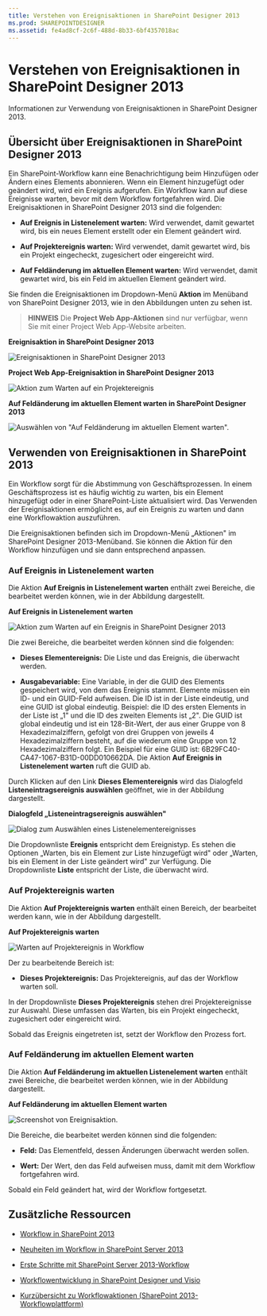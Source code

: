 ```yaml
---
title: Verstehen von Ereignisaktionen in SharePoint Designer 2013
ms.prod: SHAREPOINTDESIGNER
ms.assetid: fe4ad8cf-2c6f-488d-8b33-6bf4357018ac
---
```



# Verstehen von Ereignisaktionen in SharePoint Designer 2013
Informationen zur Verwendung von Ereignisaktionen in SharePoint Designer 2013.
## Übersicht über Ereignisaktionen in SharePoint Designer 2013
<a name="section1"> </a>

Ein SharePoint-Workflow kann eine Benachrichtigung beim Hinzufügen oder Ändern eines Elements abonnieren. Wenn ein Element hinzugefügt oder geändert wird, wird ein Ereignis aufgerufen. Ein Workflow kann auf diese Ereignisse warten, bevor mit dem Workflow fortgefahren wird. Die Ereignisaktionen in SharePoint Designer 2013 sind die folgenden:
  
    
    

- **Auf Ereignis in Listenelement warten:** Wird verwendet, damit gewartet wird, bis ein neues Element erstellt oder ein Element geändert wird.
    
  
- **Auf Projektereignis warten:** Wird verwendet, damit gewartet wird, bis ein Projekt eingecheckt, zugesichert oder eingereicht wird.
    
  
- **Auf Feldänderung im aktuellen Element warten:** Wird verwendet, damit gewartet wird, bis ein Feld im aktuellen Element geändert wird.
    
  
Sie finden die Ereignisaktionen im Dropdown-Menü **Aktion** im Menüband von SharePoint Designer 2013, wie in den Abbildungen unten zu sehen ist.
  
    
    

> **HINWEIS**
> Die **Project Web App-Aktionen** sind nur verfügbar, wenn Sie mit einer Project Web App-Website arbeiten.
  
    
    


**Ereignisaktion in SharePoint Designer 2013**

  
    
    

  
    
    
![Ereignisaktionen in SharePoint Designer 2013](images/SPD15-EventingActions1.png)
  
    
    

**Project Web App-Ereignisaktion in SharePoint Designer 2013**

  
    
    

  
    
    
![Aktion zum Warten auf ein Projektereignis](images/SPD15-EventingActions4.png)
  
    
    

**Auf Feldänderung im aktuellen Element warten in SharePoint Designer 2013**

  
    
    

  
    
    
![Auswählen von "Auf Feldänderung im aktuellen Element warten".](images/wf15-eventingactions3.png)
  
    
    

  
    
    

  
    
    

## Verwenden von Ereignisaktionen in SharePoint 2013
<a name="section2"> </a>

Ein Workflow sorgt für die Abstimmung von Geschäftsprozessen. In einem Geschäftsprozess ist es häufig wichtig zu warten, bis ein Element hinzugefügt oder in einer SharePoint-Liste aktualisiert wird. Das Verwenden der Ereignisaktionen ermöglicht es, auf ein Ereignis zu warten und dann eine Workflowaktion auszuführen.
  
    
    
Die Ereignisaktionen befinden sich im Dropdown-Menü „Aktionen" im SharePoint Designer 2013-Menüband. Sie können die Aktion für den Workflow hinzufügen und sie dann entsprechend anpassen.
  
    
    

### Auf Ereignis in Listenelement warten

Die Aktion **Auf Ereignis in Listenelement warten** enthält zwei Bereiche, die bearbeitet werden können, wie in der Abbildung dargestellt.
  
    
    

**Auf Ereignis in Listenelement warten**

  
    
    

  
    
    
![Aktion zum Warten auf ein Ereignis in SharePoint Designer 2013](images/SPD15-EventingActions2.png)
  
    
    

  
    
    

  
    
    
Die zwei Bereiche, die bearbeitet werden können sind die folgenden:
  
    
    

- **Dieses Elementereignis:** Die Liste und das Ereignis, die überwacht werden.
    
  
- **Ausgabevariable:** Eine Variable, in der die GUID des Elements gespeichert wird, von dem das Ereignis stammt. Elemente müssen ein ID- und ein GUID-Feld aufweisen. Die ID ist in der Liste eindeutig, und eine GUID ist global eindeutig. Beispiel: die ID des ersten Elements in der Liste ist „1" und die ID des zweiten Elements ist „2". Die GUID ist global eindeutig und ist ein 128-Bit-Wert, der aus einer Gruppe von 8 Hexadezimalziffern, gefolgt von drei Gruppen von jeweils 4 Hexadezimalziffern besteht, auf die wiederum eine Gruppe von 12 Hexadezimalziffern folgt. Ein Beispiel für eine GUID ist: 6B29FC40-CA47-1067-B31D-00DD010662DA. Die Aktion **Auf Ereignis in Listenelement warten** ruft die GUID ab.
    
  
Durch Klicken auf den Link **Dieses Elementereignis** wird das Dialogfeld **Listeneintragsereignis auswählen** geöffnet, wie in der Abbildung dargestellt.
  
    
    

**Dialogfeld „Listeneintragsereignis auswählen"**

  
    
    

  
    
    
![Dialog zum Auswählen eines Listenelementereignisses](images/SPD15-EventingActions3.jpg)
  
    
    

  
    
    

  
    
    
Die Dropdownliste **Ereignis** entspricht dem Ereignistyp. Es stehen die Optionen „Warten, bis ein Element zur Liste hinzugefügt wird" oder „Warten, bis ein Element in der Liste geändert wird" zur Verfügung. Die Dropdownliste **Liste** entspricht der Liste, die überwacht wird.
  
    
    

### Auf Projektereignis warten

Die Aktion **Auf Projektereignis warten** enthält einen Bereich, der bearbeitet werden kann, wie in der Abbildung dargestellt.
  
    
    

**Auf Projektereignis warten**

  
    
    

  
    
    
![Warten auf Projektereignis in Workflow](images/SPD15-EventingActions5.png)
  
    
    

  
    
    

  
    
    
Der zu bearbeitende Bereich ist:
  
    
    

- **Dieses Projektereignis:** Das Projektereignis, auf das der Workflow warten soll.
    
  
In der Dropdownliste **Dieses Projektereignis** stehen drei Projektereignisse zur Auswahl. Diese umfassen das Warten, bis ein Projekt eingecheckt, zugesichert oder eingereicht wird.
  
    
    
Sobald das Ereignis eingetreten ist, setzt der Workflow den Prozess fort.
  
    
    

### Auf Feldänderung im aktuellen Element warten

Die Aktion **Auf Feldänderung im aktuellen Listenelement warten** enthält zwei Bereiche, die bearbeitet werden können, wie in der Abbildung dargestellt.
  
    
    

**Auf Feldänderung im aktuellen Element warten**

  
    
    

  
    
    
![Screenshot von Ereignisaktion.](images/wf15-eventingactions4.png)
  
    
    

  
    
    

  
    
    
Die Bereiche, die bearbeitet werden können sind die folgenden:
  
    
    

- **Feld:** Das Elementfeld, dessen Änderungen überwacht werden sollen.
    
  
- **Wert:** Der Wert, den das Feld aufweisen muss, damit mit dem Workflow fortgefahren wird.
    
  
Sobald ein Feld geändert hat, wird der Workflow fortgesetzt.
  
    
    

## Zusätzliche Ressourcen
<a name="bk_addresources"> </a>


-  [Workflow in SharePoint 2013 ](http://technet.microsoft.com/de-de/sharepoint/jj556245.aspx)
    
  
-  [Neuheiten im Workflow in SharePoint Server 2013](http://msdn.microsoft.com/library/6ab8a28b-fa2f-4530-8b55-a7f663bf15ea.aspx)
    
  
-  [Erste Schritte mit SharePoint Server 2013-Workflow](http://msdn.microsoft.com/library/cc73be76-a329-449f-90ab-86822b1c2ee8.aspx)
    
  
-  [Workflowentwicklung in SharePoint Designer und Visio](workflow-development-in-sharepoint-designer-and-visio.md)
    
  
-  [Kurzübersicht zu Workflowaktionen (SharePoint 2013-Workflowplattform)](workflow-actions-quick-reference-sharepoint-2013-workflow-platform.md)
    
  

  
    
    

